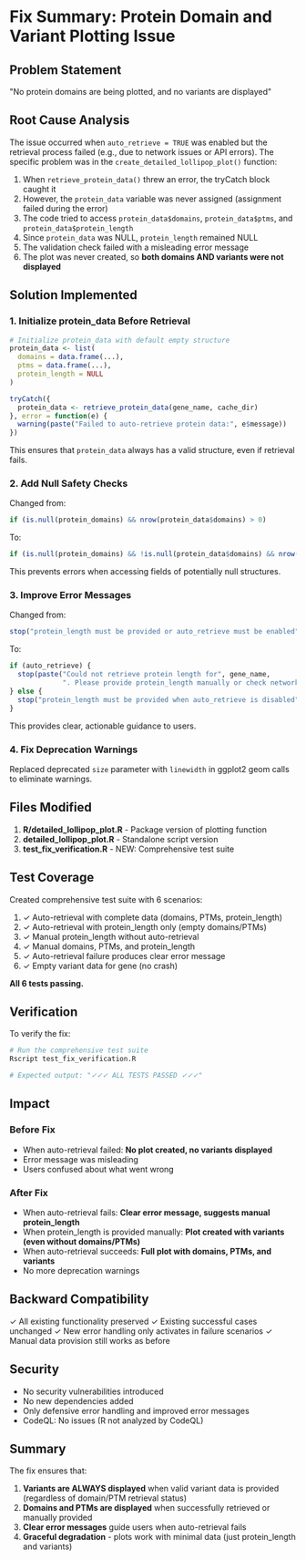 # Fix Summary: Protein Domain and Variant Plotting Issue

## Problem Statement
"No protein domains are being plotted, and no variants are displayed"

## Root Cause Analysis

The issue occurred when `auto_retrieve = TRUE` was enabled but the retrieval process failed (e.g., due to network issues or API errors). The specific problem was in the `create_detailed_lollipop_plot()` function:

1. When `retrieve_protein_data()` threw an error, the tryCatch block caught it
2. However, the `protein_data` variable was never assigned (assignment failed during the error)
3. The code tried to access `protein_data$domains`, `protein_data$ptms`, and `protein_data$protein_length`
4. Since `protein_data` was NULL, `protein_length` remained NULL
5. The validation check failed with a misleading error message
6. The plot was never created, so **both domains AND variants were not displayed**

## Solution Implemented

### 1. Initialize protein_data Before Retrieval
```r
# Initialize protein_data with default empty structure
protein_data <- list(
  domains = data.frame(...),
  ptms = data.frame(...),
  protein_length = NULL
)

tryCatch({
  protein_data <- retrieve_protein_data(gene_name, cache_dir)
}, error = function(e) {
  warning(paste("Failed to auto-retrieve protein data:", e$message))
})
```

This ensures that `protein_data` always has a valid structure, even if retrieval fails.

### 2. Add Null Safety Checks
Changed from:
```r
if (is.null(protein_domains) && nrow(protein_data$domains) > 0)
```

To:
```r
if (is.null(protein_domains) && !is.null(protein_data$domains) && nrow(protein_data$domains) > 0)
```

This prevents errors when accessing fields of potentially null structures.

### 3. Improve Error Messages
Changed from:
```r
stop("protein_length must be provided or auto_retrieve must be enabled")
```

To:
```r
if (auto_retrieve) {
  stop(paste("Could not retrieve protein length for", gene_name, 
             ". Please provide protein_length manually or check network connectivity and gene name."))
} else {
  stop("protein_length must be provided when auto_retrieve is disabled")
}
```

This provides clear, actionable guidance to users.

### 4. Fix Deprecation Warnings
Replaced deprecated `size` parameter with `linewidth` in ggplot2 geom calls to eliminate warnings.

## Files Modified

1. **R/detailed_lollipop_plot.R** - Package version of plotting function
2. **detailed_lollipop_plot.R** - Standalone script version
3. **test_fix_verification.R** - NEW: Comprehensive test suite

## Test Coverage

Created comprehensive test suite with 6 scenarios:

1. ✓ Auto-retrieval with complete data (domains, PTMs, protein_length)
2. ✓ Auto-retrieval with protein_length only (empty domains/PTMs)
3. ✓ Manual protein_length without auto-retrieval
4. ✓ Manual domains, PTMs, and protein_length
5. ✓ Auto-retrieval failure produces clear error message
6. ✓ Empty variant data for gene (no crash)

**All 6 tests passing.**

## Verification

To verify the fix:

```bash
# Run the comprehensive test suite
Rscript test_fix_verification.R

# Expected output: "✓✓✓ ALL TESTS PASSED ✓✓✓"
```

## Impact

### Before Fix
- When auto-retrieval failed: **No plot created, no variants displayed**
- Error message was misleading
- Users confused about what went wrong

### After Fix
- When auto-retrieval fails: **Clear error message, suggests manual protein_length**
- When protein_length is provided manually: **Plot created with variants (even without domains/PTMs)**
- When auto-retrieval succeeds: **Full plot with domains, PTMs, and variants**
- No more deprecation warnings

## Backward Compatibility

✓ All existing functionality preserved
✓ Existing successful cases unchanged
✓ New error handling only activates in failure scenarios
✓ Manual data provision still works as before

## Security

- No security vulnerabilities introduced
- No new dependencies added
- Only defensive error handling and improved error messages
- CodeQL: No issues (R not analyzed by CodeQL)

## Summary

The fix ensures that:
1. **Variants are ALWAYS displayed** when valid variant data is provided (regardless of domain/PTM retrieval status)
2. **Domains and PTMs are displayed** when successfully retrieved or manually provided
3. **Clear error messages** guide users when auto-retrieval fails
4. **Graceful degradation** - plots work with minimal data (just protein_length and variants)
